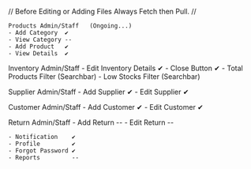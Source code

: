 // Before Editing or Adding Files Always Fetch then Pull. //

    Products Admin/Staff   (Ongoing...)
    - Add Category  ✔
    - View Category --
    - Add Product   ✔
    - View Details  ✔

Inventory Admin/Staff - Edit Inventory Details ✔ - Close Button ✔ - Total Products Filter (Searchbar) - Low Stocks Filter (Searchbar)

Supplier Admin/Staff - Add Supplier ✔ - Edit Supplier ✔

Customer Admin/Staff - Add Customer ✔ - Edit Customer ✔

Return Admin/Staff - Add Return -- - Edit Return --

    - Notification    ✔
    - Profile         ✔
    - Forgot Password ✔
    - Reports         --
